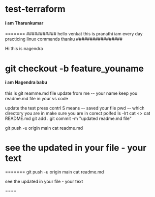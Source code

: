 # test-terraform


#### i am Tharunkumar ####
=======
###########
hello venkat this is pranathi
iam every day practicing linux commands
thanku
#################



Hi this is nagendra 

git checkout -b feature_youname
================================================================
#### i am Nagendra babu ####

this is git reamme.md file update from me -- your name
keep you readme.md file in your vs code

update  the test
press contrl S  means -- saved your file
pwd -- which directory you are in make sure you are in corect polfed 
ls -lrt
cat  <>
cat README.md
git add .
git commit -m "updated readme.md file"

git push -u origin main
cat readme.md 

see the updated in your file  - your text 
===
=======
git push -u origin  main
cat readme.md 

see the updated in your file  - your text 

====


